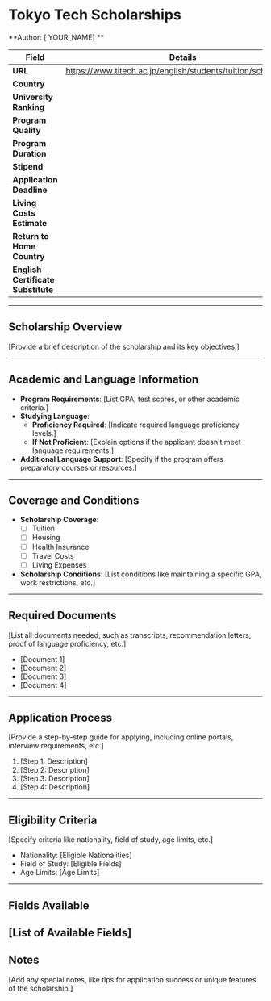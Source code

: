 
# Tokyo Tech Scholarships

**Author: [ YOUR_NAME] **

| **Field**                  | **Details**                                                             |
|----------------------------|-------------------------------------------------------------------------|
| **URL**                    | https://www.titech.ac.jp/english/students/tuition/scholarships                                                            |
| **Country**                |                                                                         |
| **University Ranking**     |                                                                         |
| **Program Quality**        |                                                                         |
| **Program Duration**       |                                                                         |
| **Stipend**                |                                                                         |
| **Application Deadline**   |                                                                         |
| **Living Costs Estimate**  |                                                                         |
| **Return to Home Country**        |                                                                     |
| **English Certificate Substitute**|                                                                 |

---

## Scholarship Overview

[Provide a brief description of the scholarship and its key objectives.]

---

## Academic and Language Information

- **Program Requirements**: [List GPA, test scores, or other academic criteria.]
- **Studying Language**:
  - **Proficiency Required**: [Indicate required language proficiency levels.]
  - **If Not Proficient**: [Explain options if the applicant doesn't meet language requirements.]
- **Additional Language Support**: [Specify if the program offers preparatory courses or resources.]

---

## Coverage and Conditions

- **Scholarship Coverage**:
  - [ ] Tuition
  - [ ] Housing
  - [ ] Health Insurance
  - [ ] Travel Costs
  - [ ] Living Expenses
- **Scholarship Conditions**: [List conditions like maintaining a specific GPA, work restrictions, etc.]

---

## Required Documents

[List all documents needed, such as transcripts, recommendation letters, proof of language proficiency, etc.]

- [Document 1]
- [Document 2]
- [Document 3]
- [Document 4]

---

## Application Process

[Provide a step-by-step guide for applying, including online portals, interview requirements, etc.]

1. [Step 1: Description]
2. [Step 2: Description]
3. [Step 3: Description]
4. [Step 4: Description]
---

## Eligibility Criteria

[Specify criteria like nationality, field of study, age limits, etc.]

- Nationality: [Eligible Nationalities]
- Field of Study: [Eligible Fields]
- Age Limits: [Age Limits]
---

## Fields Available


[List of Available Fields]
---

## Notes

[Add any special notes, like tips for application success or unique features of the scholarship.]

